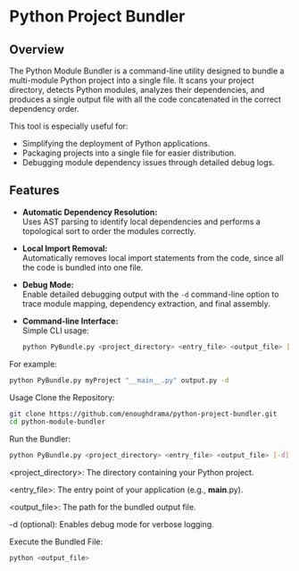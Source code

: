 # Python Project Bundler

## Overview

The Python Module Bundler is a command-line utility designed to bundle a multi-module Python project into a single file. It scans your project directory, detects Python modules, analyzes their dependencies, and produces a single output file with all the code concatenated in the correct dependency order.

This tool is especially useful for:

- Simplifying the deployment of Python applications.
- Packaging projects into a single file for easier distribution.
- Debugging module dependency issues through detailed debug logs.

## Features

- **Automatic Dependency Resolution:**  
  Uses AST parsing to identify local dependencies and performs a topological sort to order the modules correctly.

- **Local Import Removal:**  
  Automatically removes local import statements from the code, since all the code is bundled into one file.

- **Debug Mode:**  
  Enable detailed debugging output with the `-d` command-line option to trace module mapping, dependency extraction, and final assembly.

- **Command-line Interface:**  
  Simple CLI usage:
  ```bash
  python PyBundle.py <project_directory> <entry_file> <output_file> [-d]
For example:
  ```bash
python PyBundle.py myProject "__main__.py" output.py -d
```

Usage
Clone the Repository:

```bash
git clone https://github.com/enoughdrama/python-project-bundler.git
cd python-module-bundler
```
Run the Bundler:
```bash
python PyBundle.py <project_directory> <entry_file> <output_file> [-d]
```

<project_directory>: The directory containing your Python project.

<entry_file>: The entry point of your application (e.g., __main__.py).

<output_file>: The path for the bundled output file.

-d (optional): Enables debug mode for verbose logging.

Execute the Bundled File:

```bash
python <output_file>
```
